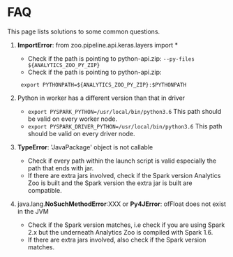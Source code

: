 # FAQ

This page lists solutions to some common questions.

1. __ImportError__: from zoo.pipeline.api.keras.layers import *
    - Check if the path is pointing to python-api.zip: ```--py-files ${ANALYTICS_ZOO_PY_ZIP} ```
    - Check if the path is pointing to python-api.zip:
    
    ``` export PYTHONPATH=${ANALYTICS_ZOO_PY_ZIP}:$PYTHONPATH```

2. Python in worker has a different version than that in driver
    - ```export PYSPARK_PYTHON=/usr/local/bin/python3.6```  This path should be valid on every worker node.
    - ```export PYSPARK_DRIVER_PYTHON=/usr/local/bin/python3.6```  This path should be valid on every driver node.
  
3. __TypeError__: 'JavaPackage' object is not callable
    - Check if every path within the launch script is valid especially the path that ends with jar.
    - If there are extra jars involved, check if the Spark version Analytics Zoo is built and the Spark version the extra jar is built are compatible.

4. java.lang.__NoSuchMethodError__:XXX or __Py4JError__: ofFloat does not exist in the JVM
    - Check if the Spark version matches, i.e check if you are using Spark 2.x but the underneath Analytics Zoo is compiled with Spark 1.6.
    - If there are extra jars involved, also check if the Spark version matches.
